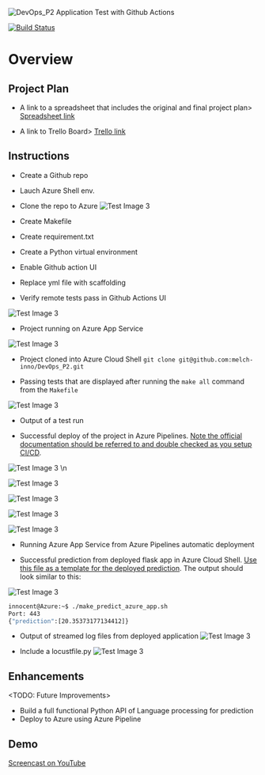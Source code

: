 ![DevOps_P2 Application Test with Github Actions](https://github.com/melch-inno/DevOps_P2/workflows/DevOps_P2/badge.svg)


[![Build Status](https://dev.azure.com/IBA-melch/Devop101/_apis/build/status/melch-inno.DevOps_P2?branchName=main&stageName=Build%20stage)](https://dev.azure.com/IBA-melch/Devop101/_build/latest?definitionId=2&branchName=main)

# Overview
## Project Plan
* A link to a spreadsheet that includes the original and final project plan>
[Spreadsheet link](https://docs.google.com/spreadsheets/d/1r-QCQrMUD3tgQreZDlkejPOZut9TXzJQElnBdDQvl2I/edit?usp=sharing)

* A link to Trello Board>
[Trello link](https://trello.com/b/7zYl4UN0/devops2-agile-sprint-board)

## Instructions
* Create a Github repo
* Lauch Azure Shell env.
* Clone the repo to Azure
![Test Image 3](./Images/im4.png)


* Create Makefile
* Create requirement.txt
* Create a Python virtual environment

* Enable Github action UI
* Replace yml file with scaffolding 
* Verify remote tests pass in Github Actions UI

![Test Image 3](./Images/im2.png)


* Project running on Azure App Service

![Test Image 3](./Images/im7.png)

* Project cloned into Azure Cloud Shell
    ```git clone git@github.com:melch-inno/DevOps_P2.git```


* Passing tests that are displayed after running the `make all` command from the `Makefile`

![Test Image 3](./Images/im30.png)

* Output of a test run

* Successful deploy of the project in Azure Pipelines.  [Note the official documentation should be referred to and double checked as you setup CI/CD](https://docs.microsoft.com/en-us/azure/devops/pipelines/ecosystems/python-webapp?view=azure-devops).

![Test Image 3](./Images/im8.png) \n

![Test Image 3](./Images/im11.png)

![Test Image 3](./Images/im13.png)

![Test Image 3](./Images/im24.png)

![Test Image 3](./Images/im16.png)

* Running Azure App Service from Azure Pipelines automatic deployment

* Successful prediction from deployed flask app in Azure Cloud Shell.  [Use this file as a template for the deployed prediction](https://github.com/udacity/nd082-Azure-Cloud-DevOps-Starter-Code/blob/master/C2-AgileDevelopmentwithAzure/project/starter_files/flask-sklearn/make_predict_azure_app.sh).
The output should look similar to this:

![Test Image 3](./Images/im27.png)


```bash
innocent@Azure:~$ ./make_predict_azure_app.sh
Port: 443
{"prediction":[20.35373177134412]}
```

* Output of streamed log files from deployed application
![Test Image 3](./Images/im25.png)
> 


* Include a locustfile.py
![Test Image 3](./Images/im31.png)

## Enhancements

<TODO: Future Improvements>
* Build a full functional Python API of Language processing for prediction
* Deploy to Azure using Azure Pipeline

## Demo 

[Screencast on YouTube](https://jelion-my.sharepoint.com/:v:/g/personal/gradya_jelion_onmicrosoft_com/EVl6qG2j8OtKmh2K6MvrjRQB9-Rec_SrgvtneDS0x7mNnA?e=b3xL0N)



